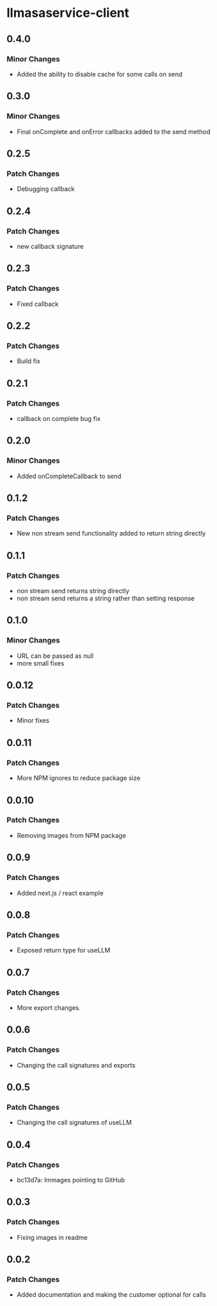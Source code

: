 # llmasaservice-client

## 0.4.0

### Minor Changes

- Added the ability to disable cache for some calls on send

## 0.3.0

### Minor Changes

- Final onComplete and onError callbacks added to the send method

## 0.2.5

### Patch Changes

- Debugging callback

## 0.2.4

### Patch Changes

- new callback signature

## 0.2.3

### Patch Changes

- Fixed callback

## 0.2.2

### Patch Changes

- Build fix

## 0.2.1

### Patch Changes

- callback on complete bug fix

## 0.2.0

### Minor Changes

- Added onCompleteCallback to send

## 0.1.2

### Patch Changes

- New non stream send functionality added to return string directly

## 0.1.1

### Patch Changes

- non stream send returns string directly
- non stream send returns a string rather than setting response

## 0.1.0

### Minor Changes

- URL can be passed as null
- more small fixes

## 0.0.12

### Patch Changes

- Minor fixes

## 0.0.11

### Patch Changes

- More NPM ignores to reduce package size

## 0.0.10

### Patch Changes

- Removing images from NPM package

## 0.0.9

### Patch Changes

- Added next.js / react example

## 0.0.8

### Patch Changes

- Exposed return type for useLLM

## 0.0.7

### Patch Changes

- More export changes.

## 0.0.6

### Patch Changes

- Changing the call signatures and exports

## 0.0.5

### Patch Changes

- Changing the call signatures of useLLM

## 0.0.4

### Patch Changes

- bc13d7a: Immages pointing to GitHub

## 0.0.3

### Patch Changes

- Fixing images in readme

## 0.0.2

### Patch Changes

- Added documentation and making the customer optional for calls
